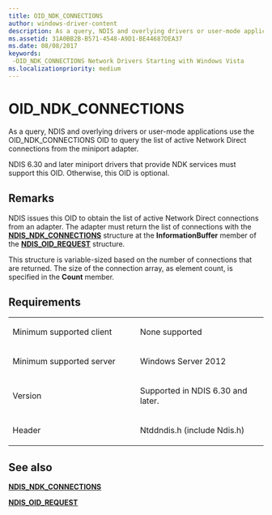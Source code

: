 ```yaml
---
title: OID_NDK_CONNECTIONS
author: windows-driver-content
description: As a query, NDIS and overlying drivers or user-mode applications use the OID_NDK_CONNECTIONS OID to query the list of active Network Direct connections from the miniport adapter.
ms.assetid: 31A0BB2B-B571-4548-A9D1-BE44687DEA37
ms.date: 08/08/2017
keywords: 
 -OID_NDK_CONNECTIONS Network Drivers Starting with Windows Vista
ms.localizationpriority: medium
---
```


# OID\_NDK\_CONNECTIONS


As a query, NDIS and overlying drivers or user-mode applications use the OID\_NDK\_CONNECTIONS OID to query the list of active Network Direct connections from the miniport adapter.

NDIS 6.30 and later miniport drivers that provide NDK services must support this OID. Otherwise, this OID is optional.

Remarks
-------

NDIS issues this OID to obtain the list of active Network Direct connections from an adapter. The adapter must return the list of connections with the [**NDIS\_NDK\_CONNECTIONS**](https://msdn.microsoft.com/library/windows/hardware/hh451561) structure at the **InformationBuffer** member of the [**NDIS\_OID\_REQUEST**](https://msdn.microsoft.com/library/windows/hardware/ff566710) structure.

This structure is variable-sized based on the number of connections that are returned. The size of the connection array, as element count, is specified in the **Count** member.

Requirements
------------

<table>
<colgroup>
<col width="50%" />
<col width="50%" />
</colgroup>
<tbody>
<tr class="odd">
<td><p>Minimum supported client</p></td>
<td><p>None supported</p></td>
</tr>
<tr class="even">
<td><p>Minimum supported server</p></td>
<td><p>Windows Server 2012</p></td>
</tr>
<tr class="odd">
<td><p>Version</p></td>
<td><p>Supported in NDIS 6.30 and later.</p></td>
</tr>
<tr class="even">
<td><p>Header</p></td>
<td>Ntddndis.h (include Ndis.h)</td>
</tr>
</tbody>
</table>

## See also


[**NDIS\_NDK\_CONNECTIONS**](https://msdn.microsoft.com/library/windows/hardware/hh451561)

[**NDIS\_OID\_REQUEST**](https://msdn.microsoft.com/library/windows/hardware/ff566710)

 

 




